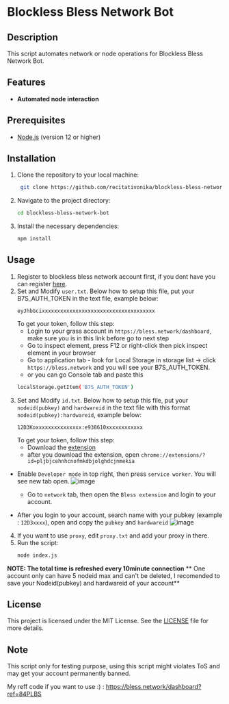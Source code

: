 # Blockless Bless Network Bot 

## Description
This script automates network or node operations for Blockless Bless Network Bot.

## Features
- **Automated node interaction**

## Prerequisites
- [Node.js](https://nodejs.org/) (version 12 or higher)

## Installation

1. Clone the repository to your local machine:
   ```bash
	git clone https://github.com/recitativonika/blockless-bless-network-bot.git
   ```
2. Navigate to the project directory:
	```bash
	cd blockless-bless-network-bot
	```
3. Install the necessary dependencies:
	```bash
	npm install
	```

## Usage
1. Register to blockless bless network account first, if you dont have you can register [here](https://bless.network/dashboard?ref=84PLBS).
2. Set and Modify `user.txt`. Below how to setup this file, put your B7S_AUTH_TOKEN in the text file, example below:
	```
	eyJhbGcixxxxxxxxxxxxxxxxxxxxxxxxxxxxxxxxxxxxx
	```
	To get your token, follow this step:
	- Login to your grass account in `https://bless.network/dashboard`, make sure you is in this link before go to next step
	- Go to inspect element, press F12 or right-click then pick inspect element in your browser
	- Go to application tab - look for Local Storage in storage list -> click `https://bless.network` and you will see your B7S_AUTH_TOKEN.
	- or you can go Console tab and paste this 
	```bash
	localStorage.getItem('B7S_AUTH_TOKEN')
	```
3. Set and Modify `id.txt`. Below how to setup this file, put your `nodeid(pubkey)` and `hardwareid` in the text file with this format `nodeid(pubkey):hardwareid`, example below:
	```
 	12D3Koxxxxxxxxxxxxxxx:e938610xxxxxxxxxxxx
 	```
	To get your token, follow this step:
	- Download the [extension](https://chromewebstore.google.com/detail/bless/pljbjcehnhcnofmkdbjolghdcjnmekia)
	- after you download the extension, open `chrome://extensions/?id=pljbjcehnhcnofmkdbjolghdcjnmekia`
  - Enable `Developer mode` in top right, then press `service worker`. You will see new tab open.
    ![image](https://github.com/user-attachments/assets/63151405-cd49-4dff-9eec-a787a9aa3144)

	- Go to `network` tab, then open the `Bless extension` and login to your account.
  - After you login to your account, search name with your pubkey (example : `12D3xxxx`), open and copy the `pubkey` and `hardwareid`
![image](https://github.com/user-attachments/assets/70bcb0c6-9c47-4c81-9bf4-a55ab912fba6)
4. If you want to use `proxy`, edit `proxy.txt` and add your proxy in there.
5. Run the script:
	```bash
	node index.js
	```
**NOTE: The total time is refreshed every 10minute connection**
**      One account only can have 5 nodeid max and can't be deleted, I recomended to save your Nodeid(pubkey) and hardwareid of your account**

## License
This project is licensed under the MIT License. See the [LICENSE](LICENSE) file for more details.

## Note
This script only for testing purpose, using this script might violates ToS and may get your account permanently banned.

My reff code if you want to use :) : 
https://bless.network/dashboard?ref=84PLBS

